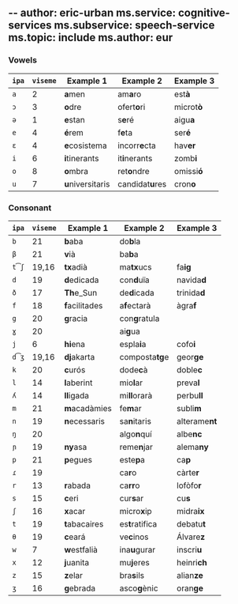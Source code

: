 --
author: eric-urban
ms.service: cognitive-services
ms.subservice: speech-service
ms.topic: include
ms.author: eur
---

### Vowels

| `ipa` | `viseme` | Example 1         | Example 2        | Example 3      |
|-------|----------|-------------------|------------------|----------------|
| `a`   | 2        | **a**men          | am**a**ro        | est**à**       |
| `ɔ`   | 3        | **o**dre          | ofert**o**ri     | microt**ò**    |
| `ə`   | 1        | **e**stan         | s**e**ré         | aigu**a**      |
| `e`   | 4        | **é**rem          | f**e**ta         | ser**é**       |
| `ɛ`   | 4        | **e**cosistema    | incorr**e**cta   | hav**er**      |
| `i`   | 6        | **i**tinerants    | it**i**nerants   | zomb**i**      |
| `o`   | 8        | **o**mbra         | ret**o**ndre     | omissi**ó**    |
| `u`   | 7        | **u**niversitaris | candidat**u**res | cron**o**      |

### Consonant

| `ipa` | `viseme` | Example 1         | Example 2        | Example 3      |
|-------|----------|-------------------|------------------|----------------|
| `b`   | 21       | **b**aba          | do**b**la        |                |
| `β`   | 21       | **v**ià           | ba**b**a         |                |
| `t͡ʃ` | 19,16    | **tx**adià        | ma**tx**ucs      | fa**ig**       |
| `d`   | 19       | **d**edicada      | con**d**uïa      | navida**d**    |
| `ð`   | 17       | **Th**e_Sun       | de**d**icada     | trinida**d**   |
| `f`   | 18       | **f**acilitades   | a**f**ectarà     | àgra**f**      |
| `g`   | 20       | **g**racia        | con**g**ratula   |                |
| `ɣ`   | 20       |                   | ai**g**ua        |                |
| `j`   | 6        | **hi**ena         | espla**i**a      | cofo**i**      |
| `d͡ʒ` | 19,16    | **dj**akarta      | composta**tg**e  | geor**ge**     |
| `k`   | 20       | **c**urós         | dode**c**à       | doble**c**     |
| `l`   | 14       | **l**aberint      | mio**l**ar       | preva**l**     |
| `ʎ`   | 14       | **ll**igada       | mi**ll**orarà    | perbu**ll**    |
| `m`   | 21       | **m**acadàmies    | fe**m**ar        | subli**m**     |
| `n`   | 19       | **n**ecessaris    | sa**n**itaris    | alterame**nt** |
| `ŋ`   | 20       |                   | algo**n**quí     | albe**nc**     |
| `ɲ`   | 19       | **ny**asa         | reme**n**jar     | alema**ny**    |
| `p`   | 21       | **p**egues        | este**p**a       | ca**p**        |
| `ɾ`   | 19       |                   | ca**r**o         | càrte**r**     |
| `r`   | 13       | **r**abada        | ca**rr**o        | lofòfo**r**    |
| `s`   | 15       | **c**eri          | cur**s**ar       | cu**s**        |
| `ʃ`   | 16       | **x**acar         | micro**x**ip     | midra**ix**    |
| `t`   | 19       | **t**abacaires    | es**t**ratifica  | debatu**t**    |
| `θ`   | 19       | **c**eará         | ve**c**inos      | Álvare**z**    |
| `w`   | 7        | **w**estfalià     | ina**u**gurar    | inscri**u**    |
| `x`   | 12       | **j**uanita       | mu**j**eres      | heinri**ch**   |
| `z`   | 15       | **z**elar         | bra**s**ils      | alian**ze**    |
| `ʒ`   | 16       | **g**ebrada       | asco**g**ènic    | oran**ge**     |